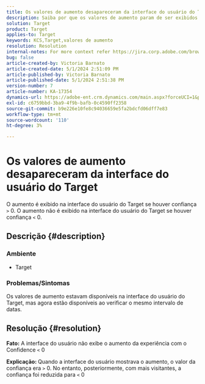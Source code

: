 ```yaml
---
title: Os valores de aumento desapareceram da interface do usuário do Target
description: Saiba por que os valores de aumento param de ser exibidos na interface do usuário do Target.
solution: Target
product: Target
applies-to: Target
keywords: KCS,Target,valores de aumento
resolution: Resolution
internal-notes: For more context refer https://jira.corp.adobe.com/browse/TGT-41844
bug: false
article-created-by: Victoria Barnato
article-created-date: 5/1/2024 2:51:09 PM
article-published-by: Victoria Barnato
article-published-date: 5/1/2024 2:51:38 PM
version-number: 7
article-number: KA-17354
dynamics-url: https://adobe-ent.crm.dynamics.com/main.aspx?forceUCI=1&pagetype=entityrecord&etn=knowledgearticle&id=303cf238-ca07-ef11-9f89-6045bd06eea5
exl-id: c6759bbd-3ba9-4f9b-bafb-0c4590ff2358
source-git-commit: b9e226e10fe8c94036659e5fa2bdcfd06dff7e83
workflow-type: tm+mt
source-wordcount: '110'
ht-degree: 3%

---
```


# Os valores de aumento desapareceram da interface do usuário do Target


O aumento é exibido na interface do usuário do Target se houver confiança `>`  0. O aumento não é exibido na interface do usuário do Target se houver confiança `<`  0.

## Descrição {#description}


### <b>Ambiente</b>

- Target


### <b>Problemas/Sintomas</b>

Os valores de aumento estavam disponíveis na interface do usuário do Target, mas agora estão disponíveis ao verificar o mesmo intervalo de datas.


## Resolução {#resolution}




<b>Fato:</b> A interface do usuário não exibe o aumento da experiência com o Confidence `<`  0



<b>Explicação: </b>Quando a interface do usuário mostrava o aumento, o valor da confiança era `>`  0. No entanto, posteriormente, com mais visitantes, a confiança foi reduzida para `<`  0
